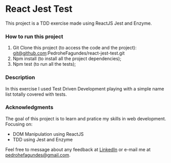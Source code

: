 # React Jest Test

This project is a TDD exercise made using ReactJS Jest and Enzyme.

### How to run this project 
1. Git Clone this project (to access the code and the project): git@github.com:PedroheFagundes/react-jest-test.git
2. Npm install (to install all the project dependencies);
3. Npm test (to run all the tests);

### Description
In this exercise I used Test Driven Development playing with a simple name list totally covered with tests.

### Acknowledgments
The goal of this project is to learn and pratice my skills in web development.
Focusing on: 

* DOM Manipulation using ReactJS
* TDD using Jest and Enzyme

Feel free to message about any feedback at <a href="https://www.linkedin.com/in/pedrofagundes/" target="_blank">LinkedIn</a> or e-mail me at pedrohefagundes@gmail.com.
